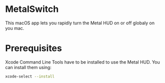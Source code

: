 # MetalSwitch
This macOS app lets you rapidly turn the Metal HUD on or off globaly on you mac.

# Prerequisites
Xcode Command Line Tools have to be installed to use the Metal HUD.
You can install them using:
```bash
xcode-select --install
```

